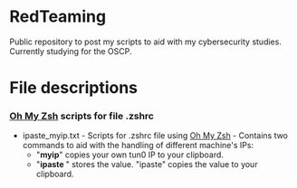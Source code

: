 # RedTeaming
Public repository to post my scripts to aid with my cybersecurity studies. Currently studying for the OSCP.

# File descriptions
### [Oh My Zsh](https://ohmyz.sh) scripts for file .zshrc
- ipaste_myip.txt - Scripts for .zshrc file using [Oh My Zsh](https://ohmyz.sh) - Contains two commands to aid with the handling of different machine's IPs:
  - "**myip**" copies your own tun0 IP to your clipboard.
  - "**ipaste *<IP>***" stores the <IP> value. "ipaste" copies the <IP> value to your clipboard.
